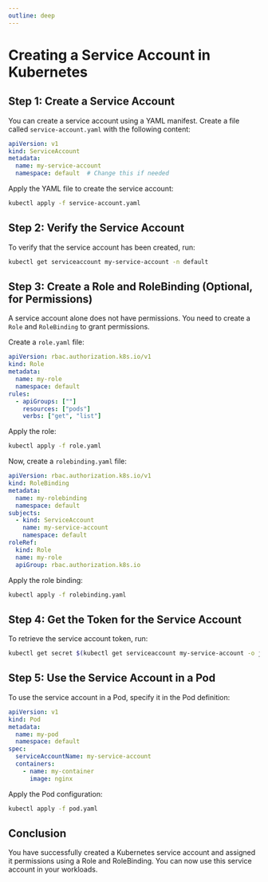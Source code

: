 ```yaml
---
outline: deep
---
```


# Creating a Service Account in Kubernetes

## Step 1: Create a Service Account

You can create a service account using a YAML manifest. Create a file called `service-account.yaml` with the following content:

```yaml
apiVersion: v1
kind: ServiceAccount
metadata:
  name: my-service-account
  namespace: default  # Change this if needed
```

Apply the YAML file to create the service account:

```sh
kubectl apply -f service-account.yaml
```

## Step 2: Verify the Service Account

To verify that the service account has been created, run:

```sh
kubectl get serviceaccount my-service-account -n default
```

## Step 3: Create a Role and RoleBinding (Optional, for Permissions)

A service account alone does not have permissions. You need to create a `Role` and `RoleBinding` to grant permissions. 

Create a `role.yaml` file:

```yaml
apiVersion: rbac.authorization.k8s.io/v1
kind: Role
metadata:
  name: my-role
  namespace: default
rules:
  - apiGroups: [""]
    resources: ["pods"]
    verbs: ["get", "list"]
```

Apply the role:

```sh
kubectl apply -f role.yaml
```

Now, create a `rolebinding.yaml` file:

```yaml
apiVersion: rbac.authorization.k8s.io/v1
kind: RoleBinding
metadata:
  name: my-rolebinding
  namespace: default
subjects:
  - kind: ServiceAccount
    name: my-service-account
    namespace: default
roleRef:
  kind: Role
  name: my-role
  apiGroup: rbac.authorization.k8s.io
```

Apply the role binding:

```sh
kubectl apply -f rolebinding.yaml
```

## Step 4: Get the Token for the Service Account

To retrieve the service account token, run:

```sh
kubectl get secret $(kubectl get serviceaccount my-service-account -o jsonpath='{.secrets[0].name}') -o jsonpath='{.data.token}' | base64 --decode
```

## Step 5: Use the Service Account in a Pod

To use the service account in a Pod, specify it in the Pod definition:

```yaml
apiVersion: v1
kind: Pod
metadata:
  name: my-pod
  namespace: default
spec:
  serviceAccountName: my-service-account
  containers:
    - name: my-container
      image: nginx
```

Apply the Pod configuration:

```sh
kubectl apply -f pod.yaml
```

## Conclusion

You have successfully created a Kubernetes service account and assigned it permissions using a Role and RoleBinding. You can now use this service account in your workloads.
